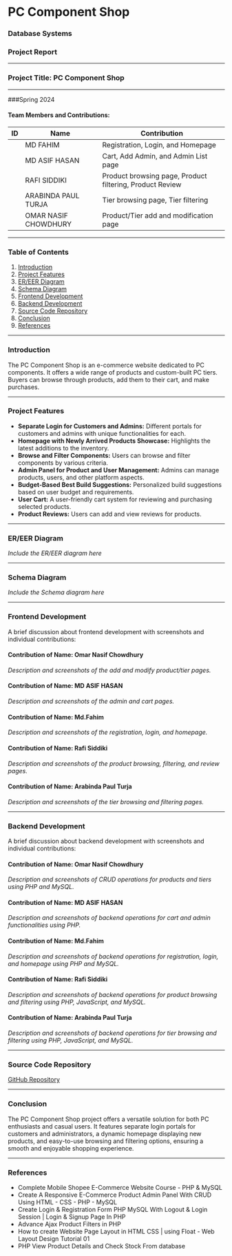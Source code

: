 # PC Component Shop

### Database Systems
### Project Report

---

### Project Title: PC Component Shop

---


###Spring 2024

#### Team Members and Contributions:
| ID | Name | Contribution |
| --- | --- | --- |
|  | MD FAHIM | Registration, Login, and Homepage |
|  | MD ASIF HASAN | Cart, Add Admin, and Admin List page |
|  | RAFI SIDDIKI | Product browsing page, Product filtering, Product Review |
|  | ARABINDA PAUL TURJA | Tier browsing page, Tier filtering |
|  | OMAR NASIF CHOWDHURY | Product/Tier add and modification page |

---

### Table of Contents

1. [Introduction](#introduction)
2. [Project Features](#project-features)
3. [ER/EER Diagram](#er-eer-diagram)
4. [Schema Diagram](#schema-diagram)
5. [Frontend Development](#frontend-development)
6. [Backend Development](#backend-development)
7. [Source Code Repository](#source-code-repository)
8. [Conclusion](#conclusion)
9. [References](#references)

---

### Introduction

The PC Component Shop is an e-commerce website dedicated to PC components. It offers a wide range of products and custom-built PC tiers. Buyers can browse through products, add them to their cart, and make purchases.

---

### Project Features

- **Separate Login for Customers and Admins:** Different portals for customers and admins with unique functionalities for each.
- **Homepage with Newly Arrived Products Showcase:** Highlights the latest additions to the inventory.
- **Browse and Filter Components:** Users can browse and filter components by various criteria.
- **Admin Panel for Product and User Management:** Admins can manage products, users, and other platform aspects.
- **Budget-Based Best Build Suggestions:** Personalized build suggestions based on user budget and requirements.
- **User Cart:** A user-friendly cart system for reviewing and purchasing selected products.
- **Product Reviews:** Users can add and view reviews for products.

---

### ER/EER Diagram

*Include the ER/EER diagram here*

---

### Schema Diagram

*Include the Schema diagram here*

---

### Frontend Development

A brief discussion about frontend development with screenshots and individual contributions:

#### Contribution of Name: Omar Nasif Chowdhury
*Description and screenshots of the add and modify product/tier pages.*

#### Contribution of Name: MD ASIF HASAN
*Description and screenshots of the admin and cart pages.*

#### Contribution of Name: Md.Fahim
*Description and screenshots of the registration, login, and homepage.*

#### Contribution of Name: Rafi Siddiki
*Description and screenshots of the product browsing, filtering, and review pages.*

#### Contribution of Name: Arabinda Paul Turja
*Description and screenshots of the tier browsing and filtering pages.*

---

### Backend Development

A brief discussion about backend development with screenshots and individual contributions:

#### Contribution of  Name: Omar Nasif Chowdhury
*Description and screenshots of CRUD operations for products and tiers using PHP and MySQL.*

#### Contribution of  Name: MD ASIF HASAN
*Description and screenshots of backend operations for cart and admin functionalities using PHP.*

#### Contribution of Name: Md.Fahim
*Description and screenshots of backend operations for registration, login, and homepage using PHP and MySQL.*

#### Contribution of Name: Rafi Siddiki
*Description and screenshots of backend operations for product browsing and filtering using PHP, JavaScript, and MySQL.*

#### Contribution of Name: Arabinda Paul Turja
*Description and screenshots of backend operations for tier browsing and filtering using PHP, JavaScript, and MySQL.*

---

### Source Code Repository

[GitHub Repository](https://github.com/asifhasan007/CSE370-Project-Group3.git)

---

### Conclusion

The PC Component Shop project offers a versatile solution for both PC enthusiasts and casual users. It features separate login portals for customers and administrators, a dynamic homepage displaying new products, and easy-to-use browsing and filtering options, ensuring a smooth and enjoyable shopping experience.

---

### References

- Complete Mobile Shopee E-Commerce Website Course - PHP & MySQL
- Create A Responsive E-Commerce Product Admin Panel With CRUD Using HTML - CSS - PHP - MySQL
- Create Login & Registration Form PHP MySQL With Logout & Login Session | Login & Signup Page In PHP
- Advance Ajax Product Filters in PHP
- How to create Website Page Layout in HTML CSS | using Float - Web Layout Design Tutorial 01
- PHP View Product Details and Check Stock From database
